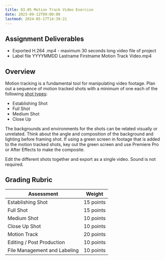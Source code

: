 ```yaml
---
title: 03.05 Motion Track Video Exercise
date: 2023-09-12T09:00:00
lastmod: 2024-05-17T14:39:21
---
```


## Assignment Deliverables

- Exported H.264 .mp4 - maximum 30 seconds long video file of project
- Label file YYYYMMDD Lastname Firstname Motion Track Video.mp4

## Overview

Motion tracking is a fundamental tool for manipulating video footage. Plan out a sequence of motion tracked shots with a minimum of one each of the following [shot types](../../../../video/shot-types.md):

- Establishing Shot
- Full Shot
- Medium Shot
- Close Up

The backgrounds and environments for the shots can be related visually or unrelated. Think about the angle and composition of the background and lighting before framing shot. If using a green screen in footage that is added to the motion tracked shots, key out the green screen and use Premiere Pro or After Effects to make the composite.

Edit the different shots together and export as a single video. Sound is not required.

## Grading Rubric

<div class="responsive-table-markdown">

| Assessment                   | Weight    |
| ---------------------------- | --------- |
| Establishing Shot            | 15 points |
| Full Shot                    | 15 points |
| Medium Shot                  | 10 points |
| Close Up Shot                | 10 points |
| Motion Track                 | 20 points |
| Editing / Post Production    | 10 points |
| File Management and Labeling | 10 points |

</div>
